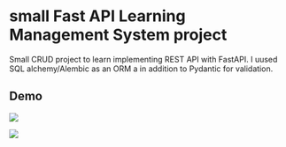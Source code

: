 
# small Fast API Learning Management System project 

Small CRUD project to learn implementing REST API with FastAPI. I uused SQL alchemy/Alembic as an ORM a in addition to Pydantic for validation. 


## Demo

![](name-of-giphy.gif)

![](name-of-giphy.gif)

